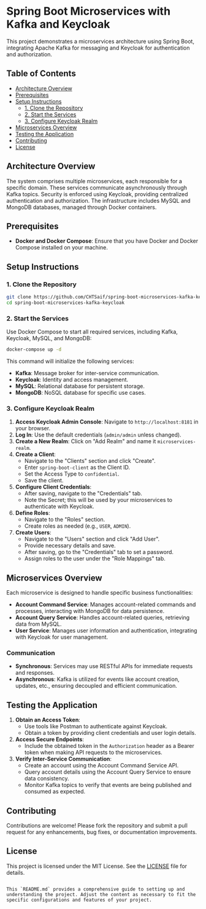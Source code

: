 

# Spring Boot Microservices with Kafka and Keycloak

This project demonstrates a microservices architecture using Spring Boot, integrating Apache Kafka for messaging and Keycloak for authentication and authorization.

## Table of Contents

- [Architecture Overview](#architecture-overview)
- [Prerequisites](#prerequisites)
- [Setup Instructions](#setup-instructions)
  - [1. Clone the Repository](#1-clone-the-repository)
  - [2. Start the Services](#2-start-the-services)
  - [3. Configure Keycloak Realm](#3-configure-keycloak-realm)
- [Microservices Overview](#microservices-overview)
- [Testing the Application](#testing-the-application)
- [Contributing](#contributing)
- [License](#license)

## Architecture Overview

The system comprises multiple microservices, each responsible for a specific domain. These services communicate asynchronously through Kafka topics. Security is enforced using Keycloak, providing centralized authentication and authorization. The infrastructure includes MySQL and MongoDB databases, managed through Docker containers.

## Prerequisites

- **Docker and Docker Compose**: Ensure that you have Docker and Docker Compose installed on your machine.

## Setup Instructions

### 1. Clone the Repository

```bash
git clone https://github.com/CHTSaif/spring-boot-microservices-kafka-keycloak.git
cd spring-boot-microservices-kafka-keycloak
```

### 2. Start the Services

Use Docker Compose to start all required services, including Kafka, Keycloak, MySQL, and MongoDB:

```bash
docker-compose up -d
```

This command will initialize the following services:

- **Kafka**: Message broker for inter-service communication.
- **Keycloak**: Identity and access management.
- **MySQL**: Relational database for persistent storage.
- **MongoDB**: NoSQL database for specific use cases.

### 3. Configure Keycloak Realm

1. **Access Keycloak Admin Console**: Navigate to `http://localhost:8181` in your browser.
2. **Log In**: Use the default credentials (`admin/admin` unless changed).
3. **Create a New Realm**: Click on "Add Realm" and name it `microservices-realm`.
4. **Create a Client**:
   - Navigate to the "Clients" section and click "Create".
   - Enter `spring-boot-client` as the Client ID.
   - Set the Access Type to `confidential`.
   - Save the client.
5. **Configure Client Credentials**:
   - After saving, navigate to the "Credentials" tab.
   - Note the Secret; this will be used by your microservices to authenticate with Keycloak.
6. **Define Roles**:
   - Navigate to the "Roles" section.
   - Create roles as needed (e.g., `USER`, `ADMIN`).
7. **Create Users**:
   - Navigate to the "Users" section and click "Add User".
   - Provide necessary details and save.
   - After saving, go to the "Credentials" tab to set a password.
   - Assign roles to the user under the "Role Mappings" tab.

## Microservices Overview

Each microservice is designed to handle specific business functionalities:

- **Account Command Service**: Manages account-related commands and processes, interacting with MongoDB for data persistence.
- **Account Query Service**: Handles account-related queries, retrieving data from MySQL.
- **User Service**: Manages user information and authentication, integrating with Keycloak for user management.

### Communication

- **Synchronous**: Services may use RESTful APIs for immediate requests and responses.
- **Asynchronous**: Kafka is utilized for events like account creation, updates, etc., ensuring decoupled and efficient communication.

## Testing the Application

1. **Obtain an Access Token**:
   - Use tools like Postman to authenticate against Keycloak.
   - Obtain a token by providing client credentials and user login details.
2. **Access Secure Endpoints**:
   - Include the obtained token in the `Authorization` header as a Bearer token when making API requests to the microservices.
3. **Verify Inter-Service Communication**:
   - Create an account using the Account Command Service API.
   - Query account details using the Account Query Service to ensure data consistency.
   - Monitor Kafka topics to verify that events are being published and consumed as expected.

## Contributing

Contributions are welcome! Please fork the repository and submit a pull request for any enhancements, bug fixes, or documentation improvements.

## License

This project is licensed under the MIT License. See the [LICENSE](LICENSE) file for details.
```

This `README.md` provides a comprehensive guide to setting up and understanding the project. Adjust the content as necessary to fit the specific configurations and features of your project. 
